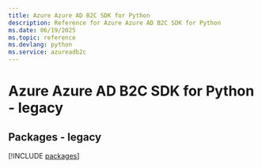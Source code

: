 ```yaml
---
title: Azure Azure AD B2C SDK for Python
description: Reference for Azure Azure AD B2C SDK for Python
ms.date: 06/19/2025
ms.topic: reference
ms.devlang: python
ms.service: azureadb2c
---
```

# Azure Azure AD B2C SDK for Python - legacy
## Packages - legacy
[!INCLUDE [packages](azure-ad-b2c-index.md)]